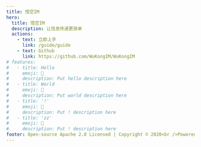 ```yaml
---
title: 悟空IM
hero:
  title: 悟空IM
  description: 让信息传递更简单
  actions:
    - text: 立即上手
      link: /guide/guide
    - text: Github
      link: https://github.com/WuKongIM/WuKongIM
# features:
#   - title: Hello
#     emoji: 💎
#     description: Put hello description here
#   - title: World
#     emoji: 🌈
#     description: Put world description here
#   - title: '!'
#     emoji: 🚀
#     description: Put ! description here
#   - title: 'zz'
#     emoji: 🚀
#     description: Put ! description here
footer: Open-source Apache 2.0 Licensed | Copyright © 2020<br />Powered by 上海信必达网络科技
---
```

